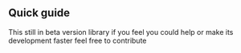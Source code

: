 ## Quick guide
This still in beta version library if you feel you could help or make its development faster feel free to contribute
